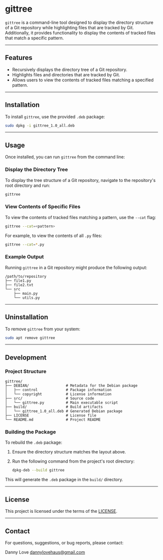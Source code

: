 # gittree

`gittree` is a command-line tool designed to display the directory structure of a Git repository while highlighting files that are tracked by Git. Additionally, it provides functionality to display the contents of tracked files that match a specific pattern.

---

## Features
- Recursively displays the directory tree of a Git repository.
- Highlights files and directories that are tracked by Git.
- Allows users to view the contents of tracked files matching a specified pattern.

---

## Installation

To install `gittree`, use the provided `.deb` package:

```bash
sudo dpkg -i gittree_1.0_all.deb
```

---

## Usage

Once installed, you can run `gittree` from the command line:

### Display the Directory Tree
To display the tree structure of a Git repository, navigate to the repository's root directory and run:

```bash
gittree
```

### View Contents of Specific Files
To view the contents of tracked files matching a pattern, use the `--cat` flag:

```bash
gittree --cat=<pattern>
```

For example, to view the contents of all `.py` files:

```bash
gittree --cat=*.py
```

### Example Output
Running `gittree` in a Git repository might produce the following output:

```
/path/to/repository
├── file1.py
├── file2.txt
└── src
    ├── main.py
    └── utils.py
```

---

## Uninstallation

To remove `gittree` from your system:

```bash
sudo apt remove gittree
```

---

## Development

### Project Structure
```
gittree/
├── DEBIAN/                 # Metadata for the Debian package
│   ├── control             # Package information
│   └── copyright           # License information
├── src/                    # Source code
│   └── gittree.py          # Main executable script
├── build/                  # Build artifacts
│   └── gittree_1.0_all.deb # Generated Debian package
├── LICENSE                 # License file
└── README.md               # Project README
```

### Building the Package

To rebuild the `.deb` package:

1. Ensure the directory structure matches the layout above.
2. Run the following command from the project's root directory:

   ```bash
   dpkg-deb --build gittree
   ```

This will generate the `.deb` package in the `build/` directory.

---

## License

This project is licensed under the terms of the [LICENSE](./LICENSE).

---

## Contact

For questions, suggestions, or bug reports, please contact:

Danny Love
<dannylovehaus@gmail.com>